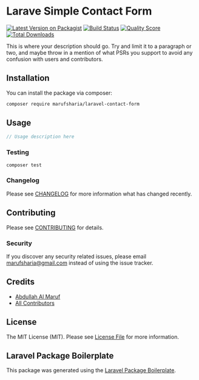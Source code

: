 # Larave Simple Contact Form

[![Latest Version on Packagist](https://img.shields.io/packagist/v/marufsharia/laravel-contact-form.svg?style=flat-square)](https://packagist.org/packages/marufsharia/laravel-contact-form)
[![Build Status](https://img.shields.io/travis/marufsharia/laravel-contact-form/master.svg?style=flat-square)](https://travis-ci.org/marufsharia/laravel-contact-form)
[![Quality Score](https://img.shields.io/scrutinizer/g/marufsharia/laravel-contact-form.svg?style=flat-square)](https://scrutinizer-ci.com/g/marufsharia/laravel-contact-form)
[![Total Downloads](https://img.shields.io/packagist/dt/marufsharia/laravel-contact-form.svg?style=flat-square)](https://packagist.org/packages/marufsharia/laravel-contact-form)

This is where your description should go. Try and limit it to a paragraph or two, and maybe throw in a mention of what PSRs you support to avoid any confusion with users and contributors.

## Installation

You can install the package via composer:

```bash
composer require marufsharia/laravel-contact-form
```

## Usage

``` php
// Usage description here
```

### Testing

``` bash
composer test
```

### Changelog

Please see [CHANGELOG](CHANGELOG.md) for more information what has changed recently.

## Contributing

Please see [CONTRIBUTING](CONTRIBUTING.md) for details.

### Security

If you discover any security related issues, please email marufsharia@gmail.com instead of using the issue tracker.

## Credits

- [Abdullah Al Maruf](https://github.com/marufsharia)
- [All Contributors](../../contributors)

## License

The MIT License (MIT). Please see [License File](LICENSE.md) for more information.

## Laravel Package Boilerplate

This package was generated using the [Laravel Package Boilerplate](https://laravelpackageboilerplate.com).